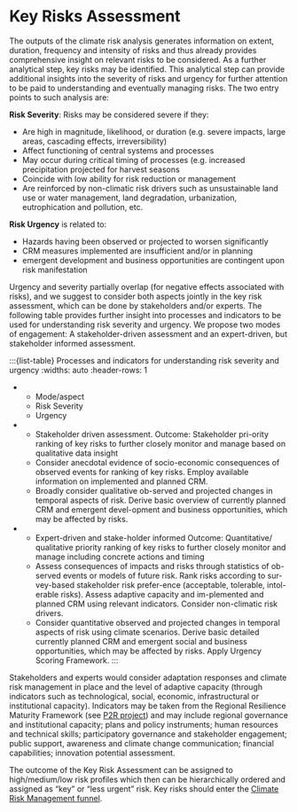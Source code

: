Key Risks Assessment
=======================
The outputs of the climate risk analysis generates information on extent, duration, frequency and intensity of risks and thus already provides comprehensive insight on relevant risks to be considered. As a further analytical step, key risks may be identified. This analytical step can provide additional insights into the severity of risks and urgency for further attention to be paid to understanding and eventually managing risks. The two entry points to such analysis are:

**Risk Severity**: Risks may be considered severe if they:
- Are high in magnitude, likelihood, or duration (e.g. severe impacts, large areas, cascading effects, irreversibility)
- Affect functioning of central systems and processes
- May occur during critical timing of processes (e.g. increased precipitation projected for harvest seasons
- Coincide with low ability for risk reduction or management
- Are reinforced by non-climatic risk drivers such as unsustainable land use or water management, land degradation, urbanization, eutrophication and pollution, etc.

**Risk Urgency** is related to:
- Hazards having been observed or projected to worsen significantly
- CRM measures implemented are insufficient and/or in planning
- emergent development and business opportunities are contingent upon risk manifestation

Urgency and severity partially overlap (for negative effects associated with risks), and we suggest to consider both aspects jointly in the key risk assessment, which can be done by stakeholders and/or experts. The following table provides further insight into processes and indicators to be used for understanding risk severity and urgency. We propose two modes of engagement: A stakeholder-driven assessment and an expert-driven, but stakeholder informed assessment.
 
:::{list-table} Processes and indicators for understanding risk severity and urgency
:widths: auto
:header-rows: 1

*   - Mode/aspect
    - Risk Severity
    - Urgency
*   - Stakeholder driven assessment.
      Outcome: Stakeholder pri-ority ranking of key risks to further closely monitor and manage based on qualitative data insight
    - Consider anecdotal evidence of socio-economic consequences of observed events for ranking of key risks.
      Employ available information on implemented and planned CRM.
    - Broadly consider qualitative ob-served and projected changes in temporal aspects of risk.
      Derive basic overview of currently planned CRM and emergent devel-opment and business opportunities, which may be affected by risks.
*   - Expert-driven and stake-holder informed
      Outcome: Quantitative/ qualitative priority ranking of key risks to further closely monitor and manage including concrete actions and timing
    - Assess consequences of impacts and risks through statistics of ob-served events or models of future risk. Rank risks according to sur-vey-based stakeholder       risk prefer-ence (acceptable, tolerable, intol-erable risks).
      Assess adaptive capacity and im-plemented and planned CRM using relevant indicators. Consider non-climatic risk drivers.
    - Consider quantitative observed and projected changes in temporal aspects of risk using climate scenarios. Derive basic detailed currently planned CRM and emergent social and business opportunities, which may be affected by risks. Apply Urgency Scoring Framework.
:::

Stakeholders and experts would consider adaptation responses and climate risk management in place and the level of adaptive capacity (through indicators such as technological, social, economic, infrastructural or institutional capacity). Indicators may be taken from the Regional Resilience Maturity Framework (see [P2R project](https://www.pathways2resilience.eu/)) and may include regional governance and institutional capacity; plans and policy instruments; human resources and technical skills; participatory governance and stakeholder engagement; public support, awareness and climate change communication; financial capabilities; innovation potential assessment.

The outcome of the Key Risk Assessment can be assigned to high/medium/low risk profiles which then can be hierarchically ordered and assigned as “key” or “less urgent” risk. Key risks should enter the [Climate Risk Management funnel](https://climaax.github.io/crabook-test/CRA_steps/CRM.html).
